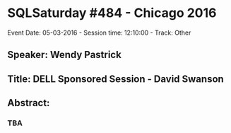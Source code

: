 # SQLSaturday #484 - Chicago 2016
Event Date: 05-03-2016 - Session time: 12:10:00 - Track: Other
## Speaker: Wendy Pastrick
## Title: DELL Sponsored Session - David Swanson
## Abstract:
### TBA
